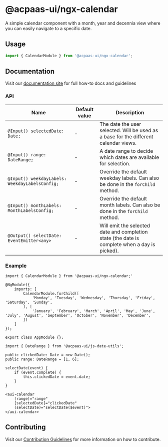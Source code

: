 # @acpaas-ui/ngx-calendar

A simple calendar component with a month, year and decennia view where you can easily navigate to a specific date.

## Usage

```typescript
import { CalendarModule } from '@acpaas-ui/ngx-calendar';
```

## Documentation

Visit our [documentation site](https://acpaas-ui.digipolis.be/) for full how-to docs and guidelines

### API

| Name         | Default value | Description |
| -----------  | ------ | -------------------------- |
| `@Input() selectedDate: Date;` | - | The date the user selected. Will be used as a base for the different calendar views. |
| `@Input() range: DateRange;` | - | A date range to decide which dates are available for selection. |
| `@Input() weekdayLabels: WeekdayLabelsConfig;` | - | Override the default weekday labels. Can also be done in the `forChild` method. |
| `@Input() monthLabels: MonthLabelsConfig;` | - | Override the default month labels. Can also be done in the `forChild` method. |
| `@Output() selectDate: EventEmitter<any>` | - | Will emit the selected date and completion state (the date is complete when a day is picked). |

### Example

```
import { CalendarModule } from '@acpaas-ui/ngx-calendar;'

@NgModule({
    imports: [
        CalendarModule.forChild([
            'Monday', 'Tuesday', 'Wednesday', 'Thursday', 'Friday', 'Saturday', 'Sunday',
        ], [
            'January', 'February', 'March', 'April', 'May', 'June', 'July', 'August', 'September', 'October', 'November', 'December',
        ])
    ]
});

export class AppModule {};
```

```
import { DateRange } from '@acpaas-ui/js-date-utils';

public clickedDate: Date = new Date();
public range: DateRange = [1, 6];

selectDate(event) {
    if (event.complete) {
        this.clickedDate = event.date;
    }
}
```

```
<aui-calendar
    [range]="range"
    [selectedDate]="clickedDate"
    (selectDate)="selectDate($event)">
</aui-calendar>
```

## Contributing

Visit our [Contribution Guidelines](../../CONTRIBUTING.md) for more information on how to contribute.
